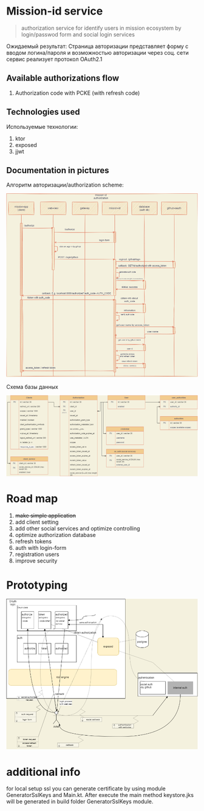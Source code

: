 # Mission-id service

> authorization service for identify users in mission ecosystem by login/passwod form and social login services

Ожидаемый результат:
Страница авторизации представляет форму с вводом логина/пароля и возможностью авторизации через соц. сети
сервис реализует протокол OAuth2.1

## Available authorizations flow
1) Authorization code with PCKE (with refresh code)

## Technologies used

Используемые технологии:
1) ktor
2) exposed
3) jjwt

## Documentation in pictures

Алгоритм авторизации/authorization scheme:

![auth_scheme](./resources/id-scheme.png)

Схема базы данных

![table_client](./resources/db_scheme.png)

# Road map
1) ~~make simple application~~
2) add client setting
3) add other social services and optimize controlling
4) optimize authorization database
5) refresh tokens
6) auth with login-form
7) registration users
8) improve security

# Prototyping

![raw scheme](./resources/raw_scheme.png)

# additional info

for local setup ssl you can generate certificate by using module GeneratorSslKeys and Main.kt. 
After execute the main method keystore.jks will be generated in build folder GeneratorSslKeys module.
